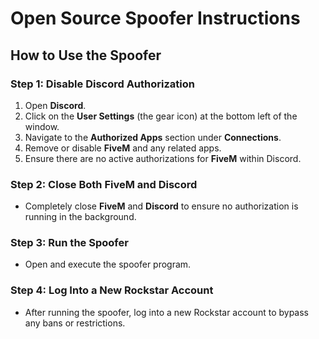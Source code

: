 # Open Source Spoofer Instructions

## How to Use the Spoofer

### Step 1: Disable Discord Authorization

1. Open **Discord**.
2. Click on the **User Settings** (the gear icon) at the bottom left of the window.
3. Navigate to the **Authorized Apps** section under **Connections**.
4. Remove or disable **FiveM** and any related apps.
5. Ensure there are no active authorizations for **FiveM** within Discord.

### Step 2: Close Both FiveM and Discord

- Completely close **FiveM** and **Discord** to ensure no authorization is running in the background.

### Step 3: Run the Spoofer

- Open and execute the spoofer program.

### Step 4: Log Into a New Rockstar Account

- After running the spoofer, log into a new Rockstar account to bypass any bans or restrictions.
